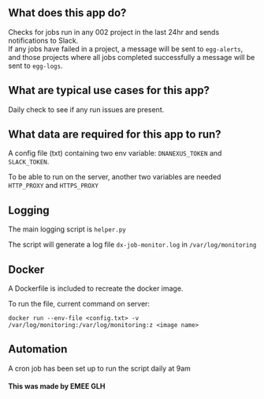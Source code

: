 ## What does this app do?

Checks for jobs run in any 002 project in the last 24hr and sends notifications to Slack.  
If any jobs have failed in a project, a message will be sent to `egg-alerts`, and those projects where all jobs completed successfully a message will be sent to `egg-logs`.

## What are typical use cases for this app?

Daily check to see if any run issues are present.

## What data are required for this app to run?

A config file (txt) containing two env variable: `DNANEXUS_TOKEN` and `SLACK_TOKEN`. 

To be able to run on the server, another two variables are needed `HTTP_PROXY` and `HTTPS_PROXY`

## Logging

The main logging script is `helper.py`

The script will generate a log file `dx-job-monitor.log` in `/var/log/monitoring`

## Docker

A Dockerfile is included to recreate the docker image.

To run the file, current command on server: 

```docker run --env-file <config.txt> -v /var/log/monitoring:/var/log/monitoring:z <image name>```

## Automation

A cron job has been set up to run the script daily at 9am

#### This was made by EMEE GLH
